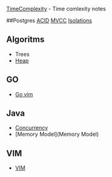 [TimeComplexity](TimeComplexity) - Time comlexity notes

##Postgres
[ACID](ACID)
[MVCC](MVCC)
[Isolations](Isolations)

## Algoritms

* Trees
* [Heap](Heap) 

## GO

* [Go vim](Go-vim)

## Java

* [Concurrency](Concurrency)
* [Memory Model](Memory Model)


## VIM

* [VIM](VIM)
